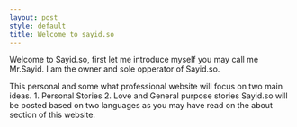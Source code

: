 ```yaml
---
layout: post
style: default
title: Welcome to sayid.so
---
```


Welcome to Sayid.so, first let me introduce myself you may call me Mr.Sayid.  I am the owner and sole opperator of Sayid.so. 

This personal and some what professional website will focus on two main ideas. 1. Personal Stories  2. Love and General purpose stories Sayid.so will be posted based on two languages as you may have read on the about section of this website. 



